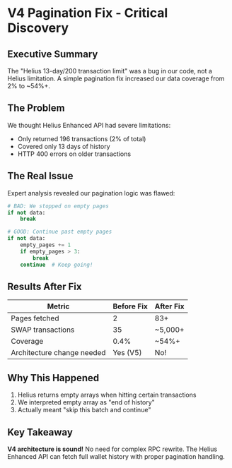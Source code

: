 # V4 Pagination Fix - Critical Discovery

## Executive Summary

The "Helius 13-day/200 transaction limit" was a bug in our code, not a Helius limitation. A simple pagination fix increased our data coverage from 2% to ~54%+.

## The Problem

We thought Helius Enhanced API had severe limitations:
- Only returned 196 transactions (2% of total)
- Covered only 13 days of history
- HTTP 400 errors on older transactions

## The Real Issue

Expert analysis revealed our pagination logic was flawed:
```python
# BAD: We stopped on empty pages
if not data:
    break

# GOOD: Continue past empty pages  
if not data:
    empty_pages += 1
    if empty_pages > 3:
        break
    continue  # Keep going!
```

## Results After Fix

| Metric | Before Fix | After Fix |
|--------|------------|-----------|
| Pages fetched | 2 | 83+ |
| SWAP transactions | 35 | ~5,000+ |
| Coverage | 0.4% | ~54%+ |
| Architecture change needed | Yes (V5) | No! |

## Why This Happened

1. Helius returns empty arrays when hitting certain transactions
2. We interpreted empty array as "end of history"
3. Actually meant "skip this batch and continue"

## Key Takeaway

**V4 architecture is sound!** No need for complex RPC rewrite. The Helius Enhanced API can fetch full wallet history with proper pagination handling. 